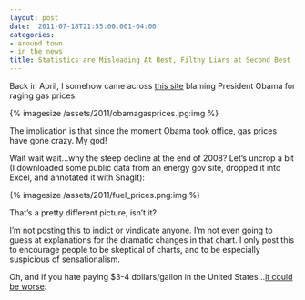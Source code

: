 ```yaml
---
layout: post
date: '2011-07-18T21:55:00.001-04:00'
categories:
- around town
- in the news
title: Statistics are Misleading At Best, Filthy Liars at Second Best
---
```


Back in April, I somehow came across [this site](http://disruptthenarrative.wordpress.com/2011/04/24/gas-pump-activism/) blaming President Obama for raging gas prices:

{% imagesize /assets/2011/obamagasprices.jpg:img %}

The implication is that since the moment Obama took office, gas prices have gone crazy. My god! 

Wait wait wait...why the steep decline at the end of 2008? Let’s uncrop a bit (I downloaded some public data from an energy gov site, dropped it into Excel, and annotated it with SnagIt):

{% imagesize /assets/2011/fuel_prices.png:img %}

That’s a pretty different picture, isn’t it? 

I’m not posting this to indict or vindicate anyone. I’m not even going to guess at explanations for the dramatic changes in that chart. I only post this to encourage people to be skeptical of charts, and to be especially suspicious of sensationalism.

Oh, and if you hate paying $3-4 dollars/gallon in the United States...[it could be worse](../../2005/09/gas-prices.html).
